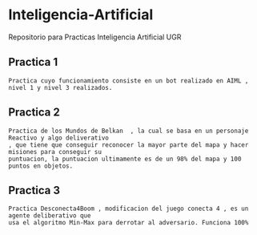 # Inteligencia-Artificial
Repositorio para Practicas Inteligencia Artificial UGR

## Practica 1
    Practica cuyo funcionamiento consiste en un bot realizado en AIML , nivel 1 y nivel 3 realizados.
    
## Practica 2
    Practica de los Mundos de Belkan  , la cual se basa en un personaje Reactivo y algo deliverativo
    , que tiene que conseguir reconocer la mayor parte del mapa y hacer misiones para conseguir su 
    puntuacion, la puntuacion ultimamente es de un 98% del mapa y 100 puntos en objetos.
    
## Practica 3
    Practica Desconecta4Boom , modificacion del juego conecta 4 , es un agente deliberativo que 
    usa el algoritmo Min-Max para derrotar al adversario. Funciona 100%
    
